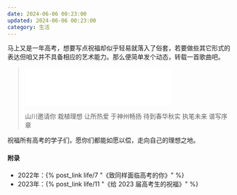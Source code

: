 ```yaml
---
date: 2024-06-06 00:23:00
updated: 2024-06-06 00:23:00
category: 生活
---
```

马上又是一年高考，想要写点祝福却似乎轻易就落入了俗套，若要做些其它形式的表达但咱又并不具备相应的艺术能力。那么便简单发个动态，转载一首歌曲吧。

> <iframe src="//music.163.com/outchain/player?type=2&id=2161670235&auto=0&height=66" title="【2024中高考原创应援曲】励夏 - 月引清觞泪/花心Bryce/言妗/占戈/渺鱼yu/沙鸥/江初照/李芍药/李明霁" style="max-width: 100%; width: 330px; height: 86px; margin: 0; border: none; "></iframe>
> 
> 山川邀请你 栽植理想
> 让所热爱 于神州畅扬
> 待到春华秋实 执笔未来 谱写序章

祝福所有高考的学子们，愿你们都能如愿以偿，走向自己的理想之地。

#### 附录
- 2022年：{% post_link life/7 "《致同样面临高考的你》" %}
- 2023年：{% post_link life/11 "《给 2023 届高考生的祝福》" %}
